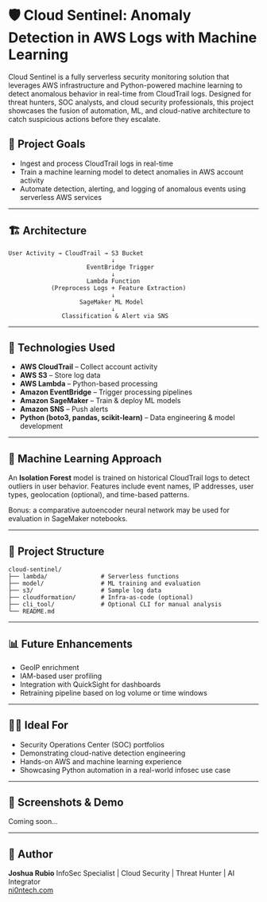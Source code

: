 # 🛡️ Cloud Sentinel: Anomaly Detection in AWS Logs with Machine Learning

Cloud Sentinel is a fully serverless security monitoring solution that leverages AWS infrastructure and Python-powered machine learning to detect anomalous behavior in real-time from CloudTrail logs. Designed for threat hunters, SOC analysts, and cloud security professionals, this project showcases the fusion of automation, ML, and cloud-native architecture to catch suspicious actions before they escalate.

## 🚀 Project Goals

- Ingest and process CloudTrail logs in real-time
- Train a machine learning model to detect anomalies in AWS account activity
- Automate detection, alerting, and logging of anomalous events using serverless AWS services

---

## 🏗️ Architecture

```
User Activity → CloudTrail → S3 Bucket
                             ↓
                      EventBridge Trigger
                             ↓
                      Lambda Function
            (Preprocess Logs + Feature Extraction)
                             ↓
                    SageMaker ML Model
                             ↓
               Classification & Alert via SNS
```

---

## 🔧 Technologies Used

- **AWS CloudTrail** – Collect account activity
- **AWS S3** – Store log data
- **AWS Lambda** – Python-based processing
- **Amazon EventBridge** – Trigger processing pipelines
- **Amazon SageMaker** – Train & deploy ML models
- **Amazon SNS** – Push alerts
- **Python (boto3, pandas, scikit-learn)** – Data engineering & model development

---

## 🧠 Machine Learning Approach

An **Isolation Forest** model is trained on historical CloudTrail logs to detect outliers in user behavior. Features include event names, IP addresses, user types, geolocation (optional), and time-based patterns.

Bonus: a comparative autoencoder neural network may be used for evaluation in SageMaker notebooks.

---

## 📁 Project Structure

```
cloud-sentinel/
├── lambda/               # Serverless functions
├── model/                # ML training and evaluation
├── s3/                   # Sample log data
├── cloudformation/       # Infra-as-code (optional)
├── cli_tool/             # Optional CLI for manual analysis
└── README.md
```

---

## 📊 Future Enhancements

- GeoIP enrichment
- IAM-based user profiling
- Integration with QuickSight for dashboards
- Retraining pipeline based on log volume or time windows

---

## 🧑‍💻 Ideal For

- Security Operations Center (SOC) portfolios
- Demonstrating cloud-native detection engineering
- Hands-on AWS and machine learning experience
- Showcasing Python automation in a real-world infosec use case

---

## 📸 Screenshots & Demo

Coming soon...

---

## 🔐 Author

**Joshua Rubio**
InfoSec Specialist | Cloud Security | Threat Hunter | AI Integrator  
[ni0ntech.com](https://www.ni0ntech.com)
